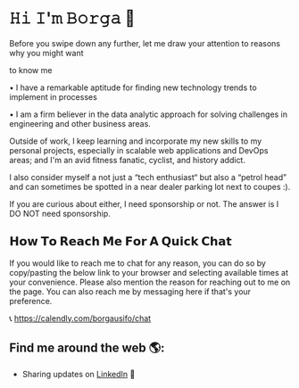 # 𝙷𝚒 𝙸'𝚖 𝙱𝚘𝚛𝚐𝚊  👋

Before you swipe down any further, let me draw your attention to reasons why you might want

to know me 

•	I have a remarkable aptitude for finding new technology trends to implement in processes 

•	I am a firm believer in the data analytic approach for solving challenges in engineering and other business areas.

Outside of work, I keep learning and incorporate my new skills to my personal projects, especially in scalable web applications and DevOps areas; and I'm an avid fitness fanatic, cyclist, and history addict.

I also consider myself a not just a “tech enthusiast“ but also a “petrol head” and can sometimes be spotted in a near dealer parking lot next to coupes :).

If you are curious about either, I need sponsorship or not. The answer is I DO NOT need sponsorship.




## 𝗛𝗼𝘄 𝗧𝗼 𝗥𝗲𝗮𝗰𝗵 𝗠𝗲 𝗙𝗼𝗿 𝗔 𝗤𝘂𝗶𝗰𝗸 𝗖𝗵𝗮𝘁  

If you would like to reach me to chat for any reason, you can do so by copy/pasting the below link to your browser and selecting available times at your convenience. Please also mention the reason for reaching out to me on the page. You can also reach me by messaging here if that's your preference. 

📞   https://calendly.com/borgausifo/chat


## Find me around the web 🌎: <a href="https://github.com/sponsors/borgausifo"></a>
- Sharing updates on <a href="https://www.linkedin.com/in/borgausifo/">LinkedIn</a> 💼

<!--
**borgausifo/borgausifo** is a ✨ _special_ ✨ repository because its `README.md` (this file) appears on your GitHub profile.

Here are some ideas to get you started:

- 🔭 I’m currently working on ...
- 🌱 I’m currently learning ...
- 👯 I’m looking to collaborate on ...
- 🤔 I’m looking for help with ...
- 💬 Ask me about ...
- 📫 How to reach me: ...
- 😄 Pronouns: ...
- ⚡ Fun fact: ...
-->
